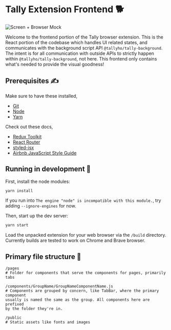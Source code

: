 # Tally Extension Frontend 🐕

![Screen + Browser Mock](https://user-images.githubusercontent.com/1918798/125732391-29da0e00-0796-49bb-895d-35de187b141d.png)

Welcome to the frontend portion of the Tally browser extension. This is the React portion of the codebase which handles UI related states, and communicates with the background script API `@tallyho/tally-background`. The intent is for all communication with outside APIs to strictly happen within `@tallyho/tally-background`, not here. This frontend only contains what's needed to provide the visual goodness!

## Prerequisites ✍️

Make sure to have these installed,

- [Git](https://git-scm.com/)
- [Node](https://nodejs.org/en/)
- [Yarn](https://yarnpkg.com/)

Check out these docs,

- [Redux Toolkit](https://redux-toolkit.js.org/api/configureStore)
- [React Router](https://reactrouter.com)
- [styled-jsx](https://github.com/vercel/styled-jsx)
- [Airbnb JavaScript Style Guide](https://github.com/airbnb/javascript)

## Running in development 🚀

First, install the node modules:

```bash
yarn install
```

If you run into `The engine "node" is incompatible with this module.`, try adding `--ignore-engines` for now.

Then, start up the dev server:

```bash
yarn start
```

Load the unpacked extension for your web browser via the `/build` directory. Currently builds are tested to work on Chrome and Brave browser.

## Primary file structure 📁

```
/pages
# Folder for components that serve the components for pages, primarily tabs

/components/GroupName/GroupNameComponentName.js
# Components are grouped by concern, like TabBar, where the primary component
usually is named the same as the group. All components here are prefixed
by the folder they're in.

/public
# Static assets like fonts and images
```
